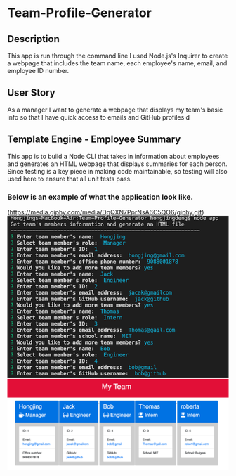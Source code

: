 # Team-Profile-Generator
## Description
This app is run through the command line I used Node.js's Inquirer to create a webpage that includes the team name, each employee's name, email, and employee ID number.
## User Story
As a manager
I want to generate a webpage that displays my team's basic info
so that I have quick access to emails and GitHub profiles
d
## Template Engine - Employee Summary

This app is to build a Node CLI that takes in information about employees and generates an HTML webpage that displays summaries for each person. Since testing is a key piece in making code maintainable, so testing will also used here to ensure that all unit tests pass.


### Below is an example of what the application look like.
(https://media.giphy.com/media/DgQXN7PprNsA6C5QO6/giphy.gif)
![Employee Summary 1](./Assets/css/demo.png)
![Employee Summary 2](./Assets/css/newTeam.png)